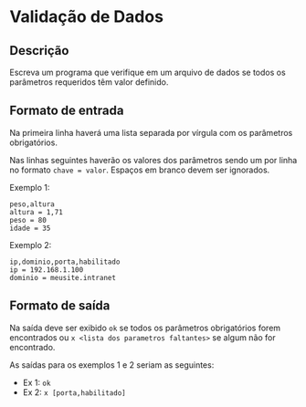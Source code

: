 # Validação de Dados

## Descrição
Escreva um programa que verifique em um arquivo de dados se todos os parâmetros requeridos têm valor definido.

## Formato de entrada

Na primeira linha haverá uma lista separada por vírgula com os parâmetros obrigatórios.

Nas linhas seguintes haverão os valores dos parâmetros sendo um por linha no formato `chave = valor`. Espaços em branco devem ser ignorados.

Exemplo 1:

```
peso,altura
altura = 1,71
peso = 80
idade = 35
```

Exemplo 2:
```
ip,dominio,porta,habilitado
ip = 192.168.1.100
dominio = meusite.intranet
```

## Formato de saída
Na saída deve ser exibido `ok` se todos os parâmetros obrigatórios forem encontrados ou `x <lista dos parametros faltantes>` se algum não for encontrado.

As saídas para os exemplos 1 e 2 seriam as seguintes:
- Ex 1: `ok`
- Ex 2: `x [porta,habilitado]`

